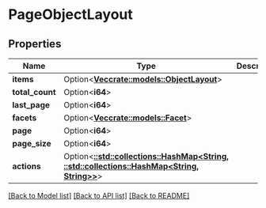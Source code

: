 # PageObjectLayout

## Properties

Name | Type | Description | Notes
------------ | ------------- | ------------- | -------------
**items** | Option<[**Vec<crate::models::ObjectLayout>**](ObjectLayout.md)> |  | [optional]
**total_count** | Option<**i64**> |  | [optional]
**last_page** | Option<**i64**> |  | [optional]
**facets** | Option<[**Vec<crate::models::Facet>**](Facet.md)> |  | [optional]
**page** | Option<**i64**> |  | [optional]
**page_size** | Option<**i64**> |  | [optional]
**actions** | Option<[**::std::collections::HashMap<String, ::std::collections::HashMap<String, String>>**](map.md)> |  | [optional]

[[Back to Model list]](../README.md#documentation-for-models) [[Back to API list]](../README.md#documentation-for-api-endpoints) [[Back to README]](../README.md)


